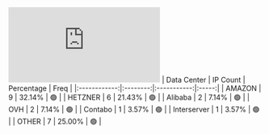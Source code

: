 ![Diagramm](https://github.com/obajay/StateSync-snapshots/blob/main/Projects/Medibloc/1/README.md)
| Data Center | IP Count | Percentage | Freq |
|:------------:|:--------:|:-----------:|:-----:|
| AMAZON | 9 | 32.14% | 🟢 |
| HETZNER | 6 | 21.43% | 🟢 |
| Alibaba | 2 | 7.14% | 🟢 |
| OVH | 2 | 7.14% | 🟢 |
| Contabo | 1 | 3.57% | 🟢 |
| Interserver | 1 | 3.57% | 🟢 |
| OTHER | 7 | 25.00% | 🟢 |
